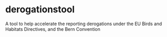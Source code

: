 # derogationstool
A tool to help accelerate the reporting derogations under the EU Birds and Habitats Directives, and the Bern Convention
